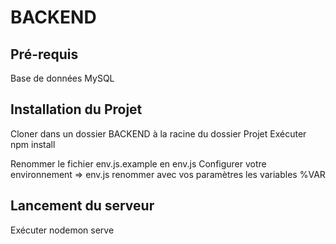 # BACKEND

## Pré-requis
Base de données MySQL

## Installation du Projet
Cloner dans un dossier BACKEND à la racine du dossier Projet
Exécuter 
    npm install

Renommer le fichier env.js.example en env.js
Configurer votre environnement => env.js
    renommer avec vos paramètres les variables %VAR

## Lancement du serveur
Exécuter
    nodemon serve
    